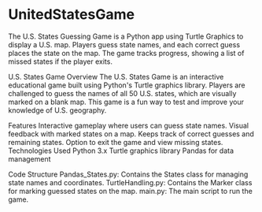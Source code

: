 # UnitedStatesGame
The U.S. States Guessing Game is a Python app using Turtle Graphics to display a U.S. map. Players guess state names, and each correct guess places the state on the map. The game tracks progress, showing a list of missed states if the player exits.

U.S. States Game
Overview
The U.S. States Game is an interactive educational game built using Python's Turtle graphics library. Players are challenged to guess the names of all 50 U.S. states, which are visually marked on a blank map. This game is a fun way to test and improve your knowledge of U.S. geography.

Features
Interactive gameplay where users can guess state names.
Visual feedback with marked states on a map.
Keeps track of correct guesses and remaining states.
Option to exit the game and view missing states.
Technologies Used
Python 3.x
Turtle graphics library
Pandas for data management

Code Structure
Pandas_States.py: Contains the States class for managing state names and coordinates.
TurtleHandling.py: Contains the Marker class for marking guessed states on the map.
main.py: The main script to run the game.
